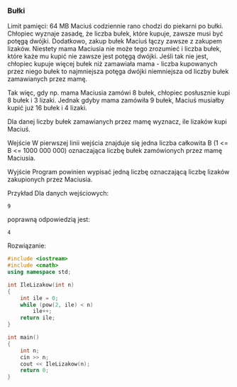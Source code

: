 ### Bułki
Limit pamięci: 64 MB
Maciuś codziennie rano chodzi do piekarni po bułki. Chłopiec wyznaje zasadę, że liczba bułek, które kupuje, zawsze musi być potęgą dwójki. Dodatkowo, zakup  bułek Maciuś łączy zawsze z zakupem  lizaków. Niestety mama Maciusia nie może tego zrozumieć i liczba bułek, które każe mu kupić nie zawsze jest potęgą dwójki. Jeśli tak nie jest, chłopiec kupuje więcej bułek niż zamawiała mama - liczba kupowanych przez niego bułek to najmniejsza potęga dwójki niemniejsza od liczby bułek zamawianych przez mamę.

Tak więc, gdy np. mama Maciusia zamówi 8 bułek, chłopiec posłusznie kupi 8 bułek i 3 lizaki. Jednak gdyby mama zamówiła 9 bułek, Maciuś musiałby kupić już 16 bułek i 4 lizaki.

Dla danej liczby bułek zamawianych przez mamę wyznacz, ile lizaków kupi Maciuś.

Wejście
W pierwszej linii wejścia znajduje się jedna liczba całkowita B (1 <= B <= 1000 000 000) oznaczająca liczbę bułek zamówionych przez mamę Maciusia.

Wyjście
Program powinien wypisać jedną liczbę oznaczającą liczbę lizaków zakupionych przez Maciusia.

Przykład
Dla danych wejściowych:
```
9
```
poprawną odpowiedzią jest:
```
4
```

Rozwiązanie:
```c++
#include <iostream>
#include <cmath>
using namespace std;

int IleLizakow(int n)
{
	int ile = 0;
	while (pow(2, ile) < n)
		ile++;
	return ile;
}

int main() 
{
	int n;
	cin >> n;
	cout << IleLizakow(n);
	return 0;
}
```
